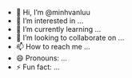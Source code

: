 - 👋 Hi, I’m @minhvanluu
- 👀 I’m interested in ...
- 🌱 I’m currently learning ...
- 💞️ I’m looking to collaborate on ...
- 📫 How to reach me ...
- 😄 Pronouns: ...
- ⚡ Fun fact: ...

<!---
minhvanluu/minhvanluu is a ✨ special ✨ repository because its `README.md` (this file) appears on your GitHub profile.
You can click the Preview link to take a look at your changes.
--->
